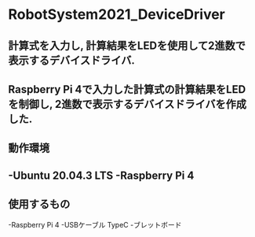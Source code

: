 # RobotSystem2021_DeviceDriver
## 計算式を入力し, 計算結果をLEDを使用して2進数で表示するデバイスドライバ.
Raspberry Pi 4で入力した計算式の計算結果をLEDを制御し, 2進数で表示するデバイスドライバを作成した.
---
## 動作環境
-Ubuntu 20.04.3 LTS
-Raspberry Pi 4
---
## 使用するもの
-Raspberry Pi 4
-USBケーブル TypeC
-ブレットボード

